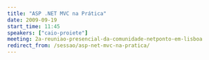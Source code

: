 ```yaml
---
title: "ASP .NET MVC na Prática"
date: 2009-09-19
start_time: 11:45
speakers: ["caio-proiete"]
meeting: 2a-reuniao-presencial-da-comunidade-netponto-em-lisboa
redirect_from: /sessao/asp-net-mvc-na-pratica/
---
```



